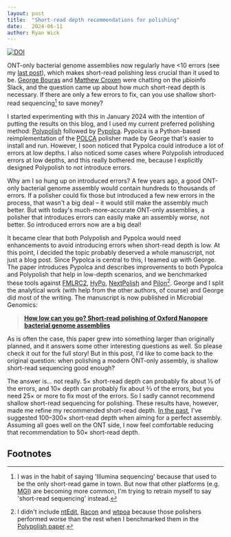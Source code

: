 ```yaml
---
layout: post
title:  "Short-read depth recommendations for polishing"
date:   2024-06-11
author: Ryan Wick
---
```


[![DOI](https://zenodo.org/badge/DOI/10.5281/zenodo.11556568.svg)](https://doi.org/10.5281/zenodo.11556568)


ONT-only bacterial genome assemblies now regularly have <10 errors (see my [last post](/2024/05/08/duplex_assemblies.html)), which makes short-read polishing less crucial than it used to be. [George Bouras](https://twitter.com/GB13Faithless) and [Matthew Croxen](https://twitter.com/m_croxen) were chatting on the µbioinfo Slack, and the question came up about how much short-read depth is necessary. If there are only a few errors to fix, can you use shallow short-read sequencing[^short] to save money?

I started experimenting with this in January 2024 with the intention of putting the results on this blog, and I used my current preferred polishing method: [Polypolish](https://github.com/rrwick/Polypolish) followed by [Pypolca](https://github.com/gbouras13/pypolca). Pypolca is a Python-based reimplementation of the [POLCA](https://github.com/alekseyzimin/masurca#polca) polisher made by George that's easier to install and run. However, I soon noticed that Pypolca could introduce a lot of errors at low depths. I also noticed some cases where Polypolish introduced errors at low depths, and this really bothered me, because I explicitly designed Polypolish to _not_ introduce errors.

Why am I so hung up on introduced errors? A few years ago, a good ONT-only bacterial genome assembly would contain hundreds to thousands of errors. If a polisher could fix those but introduced a few new errors in the process, that wasn't a big deal – it would still make the assembly much better. But with today's much-more-accurate ONT-only assemblies, a polisher that introduces errors can easily make an assembly _worse_, not better. So introduced errors now are a big deal!

It became clear that both Polypolish and Pypolca would need enhancements to avoid introducing errors when short-read depth is low. At this point, I decided the topic probably deserved a whole manuscript, not just a blog post. Since Pypolca is central to this, I teamed up with George. The paper introduces Pypolca and describes improvements to both Pypolca and Polypolish that help in low-depth scenarios, and we benchmarked these tools against [FMLRC2](https://github.com/HudsonAlpha/fmlrc2), [HyPo](https://github.com/kensung-lab/hypo), [NextPolish](https://github.com/Nextomics/NextPolish) and [Pilon](https://github.com/broadinstitute/pilon)[^polishers]. George and I split the analytical work (with help from the other authors, of course) and George did most of the writing. The manuscript is now published in Microbial Genomics:
> [**How low can you go? Short-read polishing of Oxford Nanopore bacterial genome assemblies**](https://doi.org/10.1099/mgen.0.001254)

As is often the case, this paper grew into something larger than originally planned, and it answers some other interesting questions as well. So please check it out for the full story! But in this post, I'd like to come back to the original question: when polishing a modern ONT-only assembly, is shallow short-read sequencing good enough?

The answer is... not really. 5× short-read depth can probably fix about ⅓ of the errors, and 10× depth can probably fix about ⅔ of the errors, but you need 25× or more to fix most of the errors. So I sadly cannot recommend shallow short-read sequencing for polishing. These results have, however, made me refine my recommended short-read depth. [In the past](https://doi.org/10.1371/journal.pcbi.1010905), I've suggested 100–300× short-read depth when aiming for a perfect assembly. Assuming all goes well on the ONT side, I now feel comfortable reducing that recommendation to 50× short-read depth.



## Footnotes

[^short]: I was in the habit of saying 'Illumina sequencing' because that used to be the only short-read game in town. But now that other platforms (e.g. [MGI](https://en.mgi-tech.com/products)) are becoming more common, I'm trying to retrain myself to say 'short-read sequencing' instead.

[^polishers]: I didn't include [ntEdit](https://github.com/bcgsc/ntEdit), [Racon](https://github.com/lbcb-sci/racon) and [wtpoa](https://github.com/ruanjue/wtdbg2) because those polishers performed worse than the rest when I benchmarked them in the [Polypolish paper](https://doi.org/10.1371/journal.pcbi.1009802).
